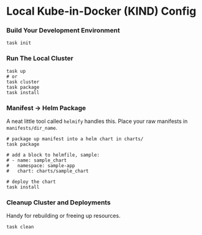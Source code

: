 # Local Kube-in-Docker (KIND) Config

### Build Your Development Environment
```
task init
```

### Run The Local Cluster
```
task up
# or 
task cluster
task package
task install
```

### Manifest -> Helm Package
A neat little tool called `helmify` handles this. Place your raw manifests in `manifests/dir_name`.
```
# package up manifest into a helm chart in charts/
task package

# add a block to helmfile, sample:
# - name: sample_chart
#   namespace: sample-app
#   chart: charts/sample_chart

# deploy the chart
task install
```

### Cleanup Cluster and Deployments
Handy for rebuilding or freeing up resources.
```
task clean
```